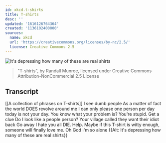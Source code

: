 ```yaml
---
id: xkcd.t-shirts
title: T-shirts
desc: ''
updated: '1616126764364'
created: '1136102400000'
sources:
  name: xkcd
  url: 'https://creativecommons.org/licenses/by-nc/2.5/'
  license: Creative Commons 2.5
---
```

![It's depressing how many of these are real shirts](https://imgs.xkcd.com/comics/t-shirts.jpg)
> "T-shirts", by Randall Munroe, licensed under Creative Commons Attribution-NonCommercial 2.5 License

## Transcript
[[A collection of phrases on T-shirts]]
I see dumb people
As a matter of fact the world DOES revolve around me
I can only please one person per day today is not your day.
You know what your problem is? You're stupid.
Get a clue
Do I look like a people person?
Your village called they want their idiot back
Go away
I hate you all
DIE.
Help.
Maybe if this T-shirt is witty enough, someone will finally love me.
Oh God I'm so alone
{{Alt: It's depressing how many of these are real shirts}}
